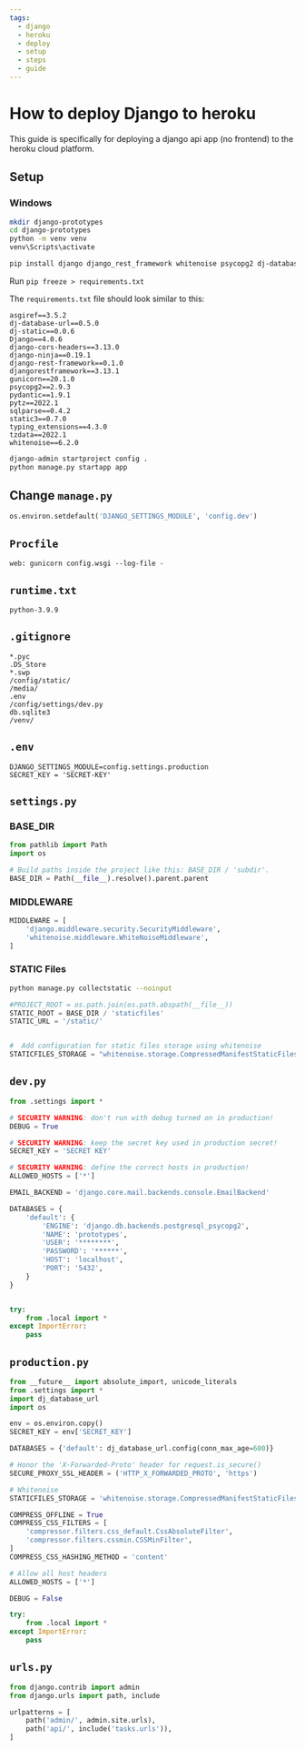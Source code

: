 ```yaml
---
tags:
  - django
  - heroku
  - deploy
  - setup
  - steps
  - guide
---
```


# How to deploy Django to heroku

This guide is specifically for deploying a django api app (no frontend) to the heroku cloud platform.

## Setup

### Windows

```bash
mkdir django-prototypes
cd django-prototypes
python -m venv venv
venv\Scripts\activate
```

```bash
pip install django django_rest_framework whitenoise psycopg2 dj-database-url dj-static gunicorn django-cors-headers django-ninja
```

Run `pip freeze > requirements.txt`

The `requirements.txt` file should look similar to this:

```
asgiref==3.5.2
dj-database-url==0.5.0
dj-static==0.0.6
Django==4.0.6
django-cors-headers==3.13.0
django-ninja==0.19.1
django-rest-framework==0.1.0
djangorestframework==3.13.1
gunicorn==20.1.0
psycopg2==2.9.3
pydantic==1.9.1
pytz==2022.1
sqlparse==0.4.2
static3==0.7.0
typing_extensions==4.3.0
tzdata==2022.1
whitenoise==6.2.0
```

```bash
django-admin startproject config .
python manage.py startapp app
```

## Change `manage.py`

```python
os.environ.setdefault('DJANGO_SETTINGS_MODULE', 'config.dev')
```

## `Procfile`

```
web: gunicorn config.wsgi --log-file -
```

## `runtime.txt`

```
python-3.9.9
```

## `.gitignore`

```
*.pyc
.DS_Store
*.swp
/config/static/
/media/
.env
/config/settings/dev.py
db.sqlite3
/venv/
```

## `.env`

```
DJANGO_SETTINGS_MODULE=config.settings.production
SECRET_KEY = 'SECRET-KEY'
```

## `settings.py`

### BASE_DIR

```python
from pathlib import Path
import os

# Build paths inside the project like this: BASE_DIR / 'subdir'.
BASE_DIR = Path(__file__).resolve().parent.parent
```

### MIDDLEWARE

```python
MIDDLEWARE = [
    'django.middleware.security.SecurityMiddleware',
    'whitenoise.middleware.WhiteNoiseMiddleware',
]
```

### STATIC Files

```bash
python manage.py collectstatic --noinput
```

```python
#PROJECT_ROOT = os.path.join(os.path.abspath(__file__))
STATIC_ROOT = BASE_DIR / 'staticfiles'
STATIC_URL = '/static/'


#  Add configuration for static files storage using whitenoise
STATICFILES_STORAGE = "whitenoise.storage.CompressedManifestStaticFilesStorage"
```

## `dev.py`

```python
from .settings import *

# SECURITY WARNING: don't run with debug turned on in production!
DEBUG = True

# SECURITY WARNING: keep the secret key used in production secret!
SECRET_KEY = 'SECRET KEY'

# SECURITY WARNING: define the correct hosts in production!
ALLOWED_HOSTS = ['*']

EMAIL_BACKEND = 'django.core.mail.backends.console.EmailBackend'

DATABASES = {
    'default': {
        'ENGINE': 'django.db.backends.postgresql_psycopg2',
        'NAME': 'prototypes',
        'USER': '********',
        'PASSWORD': '******',
        'HOST': 'localhost',
        'PORT': '5432',
    }
}


try:
    from .local import *
except ImportError:
    pass
```

## `production.py`

```python
from __future__ import absolute_import, unicode_literals
from .settings import *
import dj_database_url
import os

env = os.environ.copy()
SECRET_KEY = env['SECRET_KEY']

DATABASES = {'default': dj_database_url.config(conn_max_age=600)}

# Honor the 'X-Forwarded-Proto' header for request.is_secure()
SECURE_PROXY_SSL_HEADER = ('HTTP_X_FORWARDED_PROTO', 'https')

# Whitenoise
STATICFILES_STORAGE = 'whitenoise.storage.CompressedManifestStaticFilesStorage'

COMPRESS_OFFLINE = True
COMPRESS_CSS_FILTERS = [
    'compressor.filters.css_default.CssAbsoluteFilter',
    'compressor.filters.cssmin.CSSMinFilter',
]
COMPRESS_CSS_HASHING_METHOD = 'content'

# Allow all host headers
ALLOWED_HOSTS = ['*']

DEBUG = False

try:
    from .local import *
except ImportError:
    pass
```

## `urls.py`

```python
from django.contrib import admin
from django.urls import path, include

urlpatterns = [
    path('admin/', admin.site.urls),
    path('api/', include('tasks.urls')),
]
```

##
